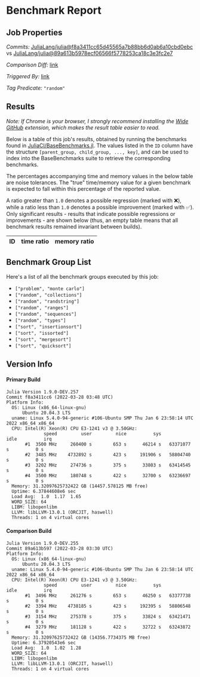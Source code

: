 # Benchmark Report

## Job Properties

*Commits:* [JuliaLang/julia@f8a3411cc65d45565a7b88bb6d0ab6a10cbd0ebc](https://github.com/JuliaLang/julia/commit/f8a3411cc65d45565a7b88bb6d0ab6a10cbd0ebc) vs [JuliaLang/julia@89a613b5978ecf06566f5778253ca18c3e3fc2e7](https://github.com/JuliaLang/julia/commit/89a613b5978ecf06566f5778253ca18c3e3fc2e7)

*Comparison Diff:* [link](https://github.com/JuliaLang/julia/compare/89a613b5978ecf06566f5778253ca18c3e3fc2e7..f8a3411cc65d45565a7b88bb6d0ab6a10cbd0ebc)

*Triggered By:* [link](https://github.com/JuliaLang/julia/pull/43994#issuecomment-1080558140)

*Tag Predicate:* `"random"`

## Results

*Note: If Chrome is your browser, I strongly recommend installing the [Wide GitHub](https://chrome.google.com/webstore/detail/wide-github/kaalofacklcidaampbokdplbklpeldpj?hl=en)
extension, which makes the result table easier to read.*

Below is a table of this job's results, obtained by running the benchmarks found in
[JuliaCI/BaseBenchmarks.jl](https://github.com/JuliaCI/BaseBenchmarks.jl). The values
listed in the `ID` column have the structure `[parent_group, child_group, ..., key]`,
and can be used to index into the BaseBenchmarks suite to retrieve the corresponding
benchmarks.

The percentages accompanying time and memory values in the below table are noise tolerances. The "true"
time/memory value for a given benchmark is expected to fall within this percentage of the reported value.

A ratio greater than `1.0` denotes a possible regression (marked with :x:), while a ratio less
than `1.0` denotes a possible improvement (marked with :white_check_mark:). Only significant results - results
that indicate possible regressions or improvements - are shown below (thus, an empty table means that all
benchmark results remained invariant between builds).

| ID | time ratio | memory ratio |
|----|------------|--------------|

## Benchmark Group List

Here's a list of all the benchmark groups executed by this job:

- `["problem", "monte carlo"]`
- `["random", "collections"]`
- `["random", "randstring"]`
- `["random", "ranges"]`
- `["random", "sequences"]`
- `["random", "types"]`
- `["sort", "insertionsort"]`
- `["sort", "issorted"]`
- `["sort", "mergesort"]`
- `["sort", "quicksort"]`

## Version Info

#### Primary Build

```
Julia Version 1.9.0-DEV.257
Commit f8a3411cc6 (2022-03-28 03:48 UTC)
Platform Info:
  OS: Linux (x86_64-linux-gnu)
      Ubuntu 20.04.3 LTS
  uname: Linux 5.4.0-94-generic #106-Ubuntu SMP Thu Jan 6 23:58:14 UTC 2022 x86_64 x86_64
  CPU: Intel(R) Xeon(R) CPU E3-1241 v3 @ 3.50GHz: 
              speed         user         nice          sys         idle          irq
       #1  3500 MHz     260400 s        653 s      46214 s   63371077 s          0 s
       #2  3485 MHz    4732892 s        423 s     191906 s   58804740 s          0 s
       #3  3202 MHz     274736 s        375 s      33803 s   63414545 s          0 s
       #4  3500 MHz     180748 s        422 s      32700 s   63236697 s          0 s
  Memory: 31.32097625732422 GB (14457.578125 MB free)
  Uptime: 6.37844608e6 sec
  Load Avg:  1.0  1.17  1.65
  WORD_SIZE: 64
  LIBM: libopenlibm
  LLVM: libLLVM-13.0.1 (ORCJIT, haswell)
  Threads: 1 on 4 virtual cores

```

#### Comparison Build

```
Julia Version 1.9.0-DEV.255
Commit 89a613b597 (2022-03-28 03:30 UTC)
Platform Info:
  OS: Linux (x86_64-linux-gnu)
      Ubuntu 20.04.3 LTS
  uname: Linux 5.4.0-94-generic #106-Ubuntu SMP Thu Jan 6 23:58:14 UTC 2022 x86_64 x86_64
  CPU: Intel(R) Xeon(R) CPU E3-1241 v3 @ 3.50GHz: 
              speed         user         nice          sys         idle          irq
       #1  3496 MHz     261276 s        653 s      46250 s   63377738 s          0 s
       #2  3394 MHz    4738185 s        423 s     192395 s   58806548 s          0 s
       #3  3154 MHz     275378 s        375 s      33824 s   63421471 s          0 s
       #4  3279 MHz     181128 s        422 s      32722 s   63243872 s          0 s
  Memory: 31.32097625732422 GB (14356.7734375 MB free)
  Uptime: 6.37920543e6 sec
  Load Avg:  1.0  1.02  1.28
  WORD_SIZE: 64
  LIBM: libopenlibm
  LLVM: libLLVM-13.0.1 (ORCJIT, haswell)
  Threads: 1 on 4 virtual cores

```
